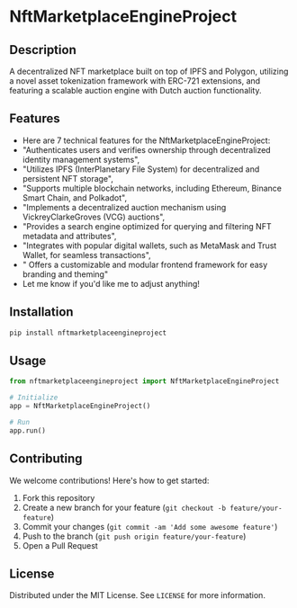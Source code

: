 # NftMarketplaceEngineProject

## Description

A decentralized NFT marketplace built on top of IPFS and Polygon, utilizing a novel asset tokenization framework with ERC-721 extensions, and featuring a scalable auction engine with Dutch auction functionality.

## Features

- Here are 7 technical features for the NftMarketplaceEngineProject:
- "Authenticates users and verifies ownership through decentralized identity management systems",
- "Utilizes IPFS (InterPlanetary File System) for decentralized and persistent NFT storage",
- "Supports multiple blockchain networks, including Ethereum, Binance Smart Chain, and Polkadot",
- "Implements a decentralized auction mechanism using VickreyClarkeGroves (VCG) auctions",
- "Provides a search engine optimized for querying and filtering NFT metadata and attributes",
- "Integrates with popular digital wallets, such as MetaMask and Trust Wallet, for seamless transactions",
- " Offers a customizable and modular frontend framework for easy branding and theming"
- Let me know if you'd like me to adjust anything!
## Installation

```bash
pip install nftmarketplaceengineproject
```

## Usage

```python
from nftmarketplaceengineproject import NftMarketplaceEngineProject

# Initialize
app = NftMarketplaceEngineProject()

# Run
app.run()
```

## Contributing

We welcome contributions! Here's how to get started:

1. Fork this repository
2. Create a new branch for your feature (`git checkout -b feature/your-feature`)
3. Commit your changes (`git commit -am 'Add some awesome feature'`)
4. Push to the branch (`git push origin feature/your-feature`)
5. Open a Pull Request

## License

Distributed under the MIT License. See `LICENSE` for more information.
